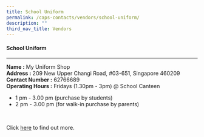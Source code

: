 ```yaml
---
title: School Uniform
permalink: /caps-contacts/vendors/school-uniform/
description: ""
third_nav_title: Vendors
---
```

#### School Uniform
---
**Name :** My Uniform Shop 
<br>
**Address :** 209 New Upper Changi Road, #03-651, Singapore 460209
<br>
**Contact Number :** 62766689 
<br>
**Operating Hours :**  Fridays (1.30pm - 3pm) @ School Canteen
*   1&nbsp;pm - 3.00 pm (purchase by students)
*   2 pm - 3.00 pm (for walk-in purchase by parents)
<br>

Click [here]( www.myuniformshop.com.sg) to find out more.